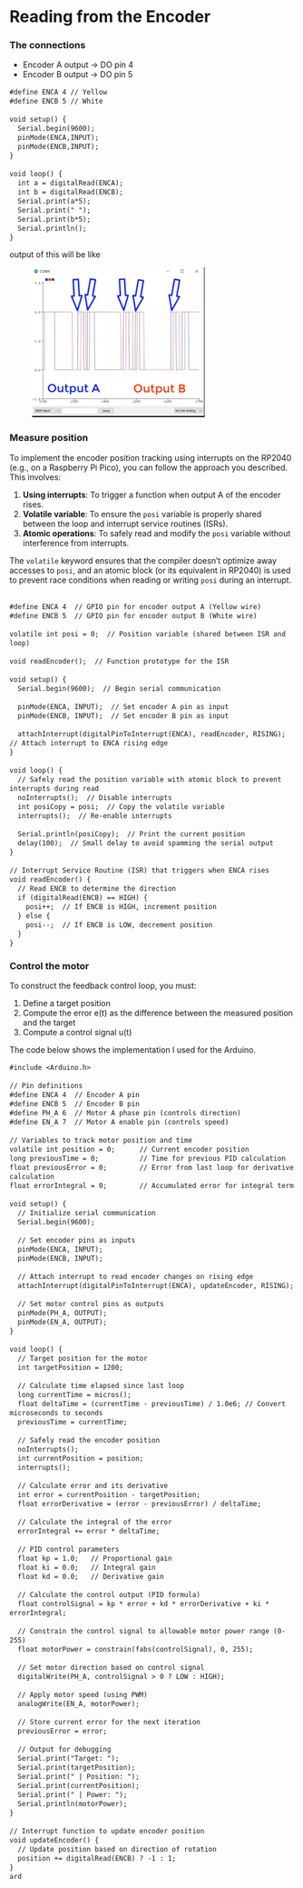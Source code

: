 # Reading from the Encoder

### The connections

* Encoder A output → DO pin 4
* Encoder B output → DO pin 5

```arduino
#define ENCA 4 // Yellow
#define ENCB 5 // White

void setup() {
  Serial.begin(9600);
  pinMode(ENCA,INPUT);
  pinMode(ENCB,INPUT);
}

void loop() {
  int a = digitalRead(ENCA);
  int b = digitalRead(ENCB);
  Serial.print(a*5); 
  Serial.print(" ");
  Serial.print(b*5);
  Serial.println();
}
```

output of this will be like

<figure><img src="../.gitbook/assets/image (4).png" alt=""><figcaption></figcaption></figure>

### Measure position

To implement the encoder position tracking using interrupts on the RP2040 (e.g., on a Raspberry Pi Pico), you can follow the approach you described. This involves:

1. **Using interrupts**: To trigger a function when output A of the encoder rises.
2. **Volatile variable**: To ensure the `posi` variable is properly shared between the loop and interrupt service routines (ISRs).
3. **Atomic operations**: To safely read and modify the `posi` variable without interference from interrupts.

The `volatile` keyword ensures that the compiler doesn’t optimize away accesses to `posi`, and an atomic block (or its equivalent in RP2040) is used to prevent race conditions when reading or writing `posi` during an interrupt.

```arduino

#define ENCA 4  // GPIO pin for encoder output A (Yellow wire)
#define ENCB 5  // GPIO pin for encoder output B (White wire)

volatile int posi = 0;  // Position variable (shared between ISR and loop)

void readEncoder();  // Function prototype for the ISR

void setup() {
  Serial.begin(9600);  // Begin serial communication

  pinMode(ENCA, INPUT);  // Set encoder A pin as input
  pinMode(ENCB, INPUT);  // Set encoder B pin as input

  attachInterrupt(digitalPinToInterrupt(ENCA), readEncoder, RISING);  // Attach interrupt to ENCA rising edge
}

void loop() {
  // Safely read the position variable with atomic block to prevent interrupts during read
  noInterrupts();  // Disable interrupts
  int posiCopy = posi;  // Copy the volatile variable
  interrupts();  // Re-enable interrupts
  
  Serial.println(posiCopy);  // Print the current position
  delay(100);  // Small delay to avoid spamming the serial output
}

// Interrupt Service Routine (ISR) that triggers when ENCA rises
void readEncoder() {
  // Read ENCB to determine the direction
  if (digitalRead(ENCB) == HIGH) {
    posi++;  // If ENCB is HIGH, increment position
  } else {
    posi--;  // If ENCB is LOW, decrement position
  }
}
```



### Control the motor

To construct the feedback control loop, you must:

1. Define a target position
2. Compute the error e(t) as the difference between the measured position and the target
3. Compute a control signal u(t)

The code below shows the implementation I used for the Arduino.

```arduino
#include <Arduino.h>

// Pin definitions
#define ENCA 4  // Encoder A pin
#define ENCB 5  // Encoder B pin
#define PH_A 6  // Motor A phase pin (controls direction)
#define EN_A 7  // Motor A enable pin (controls speed)

// Variables to track motor position and time
volatile int position = 0;      // Current encoder position
long previousTime = 0;          // Time for previous PID calculation
float previousError = 0;        // Error from last loop for derivative calculation
float errorIntegral = 0;        // Accumulated error for integral term

void setup() {
  // Initialize serial communication
  Serial.begin(9600);

  // Set encoder pins as inputs
  pinMode(ENCA, INPUT);
  pinMode(ENCB, INPUT);

  // Attach interrupt to read encoder changes on rising edge
  attachInterrupt(digitalPinToInterrupt(ENCA), updateEncoder, RISING);

  // Set motor control pins as outputs
  pinMode(PH_A, OUTPUT);
  pinMode(EN_A, OUTPUT);
}

void loop() {
  // Target position for the motor
  int targetPosition = 1200;

  // Calculate time elapsed since last loop
  long currentTime = micros();
  float deltaTime = (currentTime - previousTime) / 1.0e6; // Convert microseconds to seconds
  previousTime = currentTime;

  // Safely read the encoder position
  noInterrupts();
  int currentPosition = position;
  interrupts();

  // Calculate error and its derivative
  int error = currentPosition - targetPosition;
  float errorDerivative = (error - previousError) / deltaTime;

  // Calculate the integral of the error
  errorIntegral += error * deltaTime;

  // PID control parameters
  float kp = 1.0;   // Proportional gain
  float ki = 0.0;   // Integral gain
  float kd = 0.0;   // Derivative gain

  // Calculate the control output (PID formula)
  float controlSignal = kp * error + kd * errorDerivative + ki * errorIntegral;

  // Constrain the control signal to allowable motor power range (0-255)
  float motorPower = constrain(fabs(controlSignal), 0, 255);

  // Set motor direction based on control signal
  digitalWrite(PH_A, controlSignal > 0 ? LOW : HIGH);

  // Apply motor speed (using PWM)
  analogWrite(EN_A, motorPower);

  // Store current error for the next iteration
  previousError = error;

  // Output for debugging
  Serial.print("Target: ");
  Serial.print(targetPosition);
  Serial.print(" | Position: ");
  Serial.print(currentPosition);
  Serial.print(" | Power: ");
  Serial.println(motorPower);
}

// Interrupt function to update encoder position
void updateEncoder() {
  // Update position based on direction of rotation
  position += digitalRead(ENCB) ? -1 : 1;
}
ard
```


